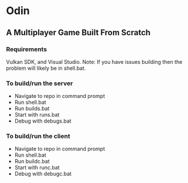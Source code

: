 # Odin
## A Multiplayer Game Built From Scratch

### Requirements
Vulkan SDK, and Visual Studio. Note: If you have issues building then the problem will likely be in shell.bat.

### To build/run the server
* Navigate to repo in command prompt
* Run shell.bat
* Run builds.bat
* Start with runs.bat
* Debug with debugs.bat

### To build/run the client
* Navigate to repo in command prompt
* Run shell.bat
* Run buildc.bat
* Start with runc.bat
* Debug with debugc.bat
